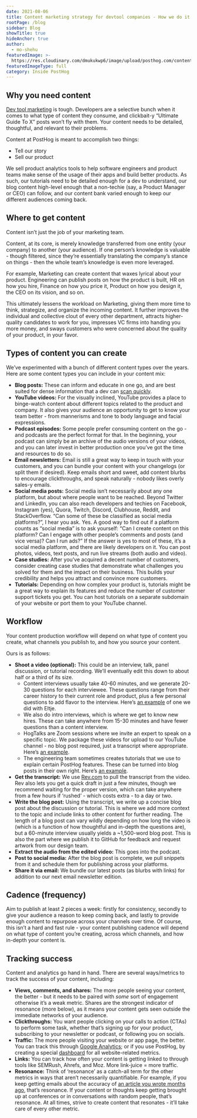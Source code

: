 ```yaml
---
date: 2021-08-06
title: Content marketing strategy for devtool companies - How we do it at PostHog
rootPage: /blog
sidebar: Blog
showTitle: true
hideAnchor: true
author:
  - mo-shehu
featuredImage: >-
  https://res.cloudinary.com/dmukukwp6/image/upload/posthog.com/contents/images/blog/running-content.png
featuredImageType: full
category: Inside PostHog
---
```


## Why you need content
[Dev tool marketing](/blog/dev-marketing-for-startups) is tough. Developers are a selective bunch when it comes to what type of content they consume, and clickbait-y “Ultimate Guide To X” posts won’t fly with them. Your content needs to be detailed, thoughtful, and relevant to their problems.

Content at PostHog is meant to accomplish two things: 
* Tell our story
* Sell our product

We sell product analytics tools to help software engineers and product teams make sense of the usage of their apps and build better products. As such, our tutorials need to be detailed enough for a dev to understand, our blog content high-level enough that a non-techie (say, a Product Manager or CEO) can follow, and our content bank varied enough to keep our different audiences coming back.

## Where to get content
 
Content isn’t just the job of your marketing team.

Content, at its core, is merely knowledge transferred from one entity (your company) to another (your audience). If one person’s knowledge is valuable - though filtered, since they’re essentially translating the company’s stance on things - then the whole team’s knowledge is even more leveraged.

For example, Marketing can create content that waxes lyrical about your product. Engineering can publish posts on how the product is built, HR on how you hire, Finance on how you price it, Product on how you design it, the CEO on its vision, and so on.

This ultimately lessens the workload on Marketing, giving them more time to think, strategize, and organize the incoming content. It further improves the individual and collective clout of every other department, attracts higher-quality candidates to work for you, impresses VC firms into handing you more money, and sways customers who were concerned about the quality of your product, in your favor.

## Types of content you can create
 
We’ve experimented with a bunch of different content types over the years. Here are some content types you can include in your content mix:
* **Blog posts:** These can inform and educate in one go, and are best suited for dense information that a dev can [scan quickly](/blog/writing-for-developers). 
* **YouTube videos:** For the visually inclined, YouTube provides a place to binge-watch content about different topics related to the product and company. It also gives your audience an opportunity to get to know your team better - from mannerisms and tone to body language and facial expressions.
* **Podcast episodes:** Some people prefer consuming content on the go - and podcasts are the perfect format for that. In the beginning, your podcast can simply be an archive of the audio versions of your videos, and you can later invest in better production once you’ve got the time and resources to do so.
* **Email newsletters:** Email is still a great way to keep in touch with your customers, and you can bundle your content with your changelogs (or split them if desired). Keep emails short and sweet, add content blurbs to encourage clickthroughs, and speak naturally - nobody likes overly sales-y emails.
* **Social media posts:** Social media isn’t necessarily about any one platform, but about where people want to be reached. Beyond Twitter and LinkedIn, you can also reach developers and techies on Facebook, Instagram (yes), Quora, Twitch, Discord, Clubhouse, Reddit, and StackOverflow. “Can some of these be classified as social media platforms?”, I hear you ask. Yes. A good way to find out if a platform counts as “social media” is to ask yourself: “Can I create content on this platform? Can I engage with other people’s comments and posts (and vice versa)? Can I run ads?” If the answer is yes to most of these, it’s a social media platform, and there are likely developers on it. You can post photos, videos, text posts, and run live streams (both audio and video).
* **Case studies:** After you’ve acquired a decent number of customers, consider creating case studies that demonstrate what challenges you solved for them and the impact on their business. This builds your credibility and helps you attract and convince more customers.
* **Tutorials:** Depending on how complex your product is, tutorials might be a great way to explain its features and reduce the number of customer support tickets you get. You can host tutorials on a separate subdomain of your website or port them to your YouTube channel.

## Workflow
 
Your content production workflow will depend on what type of content you create, what channels you publish to, and how you source your content.

Ours is as follows:
* **Shoot a video (optional):** This could be an interview, talk, panel discussion, or tutorial recording. We’ll eventually edit this down to about half or a third of its size.
  * Content interviews usually take 40-60 minutes, and we generate 20-30 questions for each interviewee. These questions range from their career history to their current role and product, plus a few personal questions to add flavor to the interview. Here’s [an example](https://www.youtube.com/watch?v=gMYWond64lM) of one we did with Eltje.
  * We also do intro interviews, which is where we get to know new hires. These can take anywhere from 15-30 minutes and have fewer questions than a content interview.
  * HogTalks are Zoom sessions where we invite an expert to speak on a specific topic. We package these videos for upload to our YouTube channel - no blog post required, just a transcript where appropriate. Here’s [an example](https://www.youtube.com/watch?v=JvjK-YA9Ieo). 
  * The engineering team sometimes creates tutorials that we use to explain certain PostHog features. These can be turned into blog posts in their own right. Here’s [an example](https://www.youtube.com/watch?v=3_yH24Bh0HE). 
* **Get the transcript:** We use [Rev.com](https://rev.com) to pull the transcript from the video. Rev also lets you get a quick draft in just a few minutes, though we recommend waiting for the proper version, which can take anywhere from a few hours if ‘rushed’ - which costs extra - to a day or two.
* **Write the blog post:** Using the transcript, we write up a concise blog post about the discussion or tutorial. This is where we add more context to the topic and include links to other content for further reading. The length of a blog post can vary wildly depending on how long the video is (which is a function of how thoughtful and in-depth the questions are), but a 60-minute interview usually yields a ~1,500-word blog post. This is also the part where we publish it to GitHub for feedback and request artwork from our design team.
* **Extract the audio from the edited video:** This goes into the podcast.
* **Post to social media:** After the blog post is complete, we pull snippets from it and schedule them for publishing across your platforms.
* **Share it via email:** We bundle our latest posts (as blurbs with links) for addition to our next email newsletter edition.

## Cadence (frequency)

Aim to publish at least 2 pieces a week: firstly for consistency, secondly to give your audience a reason to keep coming back, and lastly to provide enough content to repurpose across your channels over time. Of course, this isn’t a hard and fast rule - your content publishing cadence will depend on what type of content you’re creating, across which channels, and how in-depth your content is.

## Tracking success

Content and analytics go hand in hand. There are several ways/metrics to track the success of your content, including:
* **Views, comments, and shares:** The more people seeing your content, the better - but it needs to be paired with _some_ sort of engagement otherwise it’s a weak metric. Shares are the strongest indicator of resonance (more below), as it means your content gets seen outside the immediate networks of your audience.
* **Clickthroughs:** You want people clicking on your calls to action (CTAs) to perform some task, whether that’s signing up for your product, subscribing to your newsletter or podcast, or following you on socials.
* **Traffic:** The more people visiting your website or app page, the better. You can track this through [Google Analytics](https://analytics.google.com/); or if you use PostHog, by creating a special [dashboard](https://app.posthog.com) for all website-related metrics.
* **Links:** You can track how often your content is getting linked to through tools like SEMRush, Ahrefs, and Moz. More link-juice = more traffic.
* **Resonance:** Think of ‘resonance’ as a catch-all term for the other metrics in ways that aren’t necessarily quantifiable. For example, if you keep getting emails about the accuracy of [an article you wrote months ago](https://posthog.com/blog/story-about-pivots), that’s resonance. If your content or thoughts keep getting brought up at conferences or in conversations with random people, that’s resonance. At all times, strive to create content that resonates - it’ll take care of every other metric.

<NewsletterForm />






